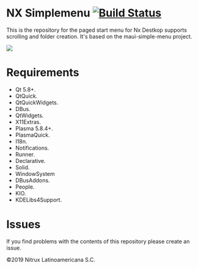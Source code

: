# NX Simplemenu [![Build Status](https://travis-ci.org/nx-desktop/nx-simplemenu-applet.svg?branch=master)](https://travis-ci.org/nx-desktop/nx-simplemenu-applet)

This is the repository for the paged start menu for Nx Destkop supports scrolling and folder creation. It's based on the maui-simple-menu project.

![](https://i.imgur.com/JiHUCwx.png)

# Requirements
- Qt 5.8+.
- QtQuick.
- QtQuickWidgets.
- DBus.
- QtWidgets.
- X11Extras.
- Plasma 5.8.4+.
- PlasmaQuick.
- I18n.
- Notifications.
- Runner.
- Declarative.
- Solid.
- WindowSystem
- DBusAddons.
- People.
- KIO.
- KDELibs4Support.

# Issues
If you find problems with the contents of this repository please create an issue.

©2019 Nitrux Latinoamericana S.C.
